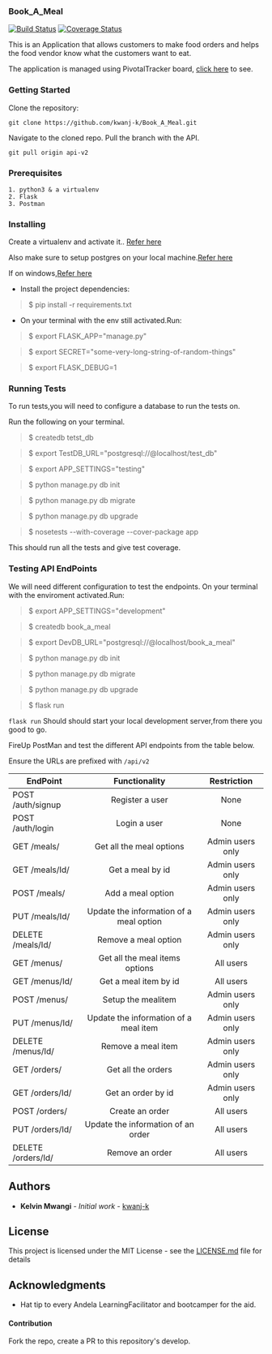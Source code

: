 ### Book_A_Meal
[![Build Status](https://travis-ci.org/kwanj-k/Book_A_Meal.svg?branch=api-v2)](https://travis-ci.org/kwanj-k/Book_A_Meal) [![Coverage Status](https://coveralls.io/repos/github/kwanj-k/Book_A_Meal/badge.svg?branch=api-v2)](https://coveralls.io/github/kwanj-k/Book_A_Meal?branch=api-v2)


This is an Application that allows customers to make food orders and helps the food vendor know what the customers want to eat.

The application is managed using PivotalTracker board, [click here](https://www.pivotaltracker.com/n/projects/2165483) to see.

<!-- To see the API docs [click here](https://app.apiary.io/bookameal6/) -->
### Getting Started 

Clone the repository: 

```git clone https://github.com/kwanj-k/Book_A_Meal.git```

Navigate to the cloned repo. 
Pull the branch with the API.

```git pull origin api-v2```

### Prerequisites

```
1. python3 & a virtualenv
2. Flask
3. Postman
```

### Installing
Create a virtualenv and activate it.. [Refer here](https://docs.python.org/3/tutorial/venv.html)

Also make sure to setup postgres on your local machine.[Refer here](https://www.digitalocean.com/community/tutorials/how-to-install-and-use-postgresql-on-ubuntu-16-04)

If on windows,[Refer here](https://www.postgresql.org/download/windows/)

- Install the project dependencies:
> $ pip install -r requirements.txt
- On your terminal with the env still activated.Run:

> $ export FLASK_APP="manage.py"

> $ export SECRET="some-very-long-string-of-random-things"

> $ export FLASK_DEBUG=1

### Running Tests
To run tests,you will need to configure a database to run the tests on.

Run the following on your terminal.

> $ createdb tetst_db

> $ export TestDB_URL="postgresql://@localhost/test_db"

> $ export APP_SETTINGS="testing"

> $ python manage.py db init

> $ python manage.py db migrate

> $ python manage.py db upgrade

> $ nosetests --with-coverage --cover-package app

This should run all the tests and give test coverage.  

### Testing API EndPoints
We will need different configuration to test the endpoints.
On your terminal with the enviroment activated.Run:

> $ export APP_SETTINGS="development"

> $ createdb book_a_meal

> $ export DevDB_URL="postgresql://@localhost/book_a_meal"

> $ python manage.py db init

> $ python manage.py db migrate

> $ python manage.py db upgrade

> $ flask run

``` flask run ``` Should should start your local development server,from there you good to go.

FireUp PostMan and test the different API endpoints from the table below. 

Ensure the URLs are prefixed with ``` /api/v2 ```


| EndPoint                       | Functionality                           | Restriction                |
| -------------------------------|:---------------------------------------:|:--------------------------:|
| POST     /auth/signup          | Register a user                         | None                       |
| POST     /auth/login           | Login a user                            | None                       |
| GET      /meals/               | Get all the meal options                | Admin users only           |
| GET      /meals/Id/            | Get  a meal by id                       | Admin users only           |
| POST     /meals/               | Add a meal option                       | Admin users only           |
| PUT      /meals/Id/            | Update the information of a meal option | Admin users only           |
| DELETE   /meals/Id/            | Remove a meal option                    | Admin users only           |
| GET      /menus/               | Get all the meal items options          | All users                  |
| GET      /menus/Id/            | Get  a meal item by id                  | All users                  |
| POST     /menus/               | Setup the mealitem                      | Admin users only           |
| PUT      /menus/Id/            | Update the information of a meal item   | Admin users only           |
| DELETE   /menus/Id/            | Remove a meal item                      | Admin users only           |
| GET      /orders/              | Get all the orders                      | Admin users only           |
| GET      /orders/Id/           | Get  an order by id                     | Admin users only           |
| POST     /orders/              | Create an order                         | All users                  |
| PUT      /orders/Id/           | Update the information of an order      | All users                  |
| DELETE   /orders/Id/           | Remove an order                         | All users                  |

## Authors

* **Kelvin Mwangi** - *Initial work* - [kwanj-k](https://github.com/kwanj-k)

## License

This project is licensed under the MIT License - see the [LICENSE.md](LICENSE.md) file for details

## Acknowledgments

* Hat tip to every Andela LearningFacilitator and bootcamper for the aid.
#### Contribution
Fork the repo, create a PR to this repository's develop.
